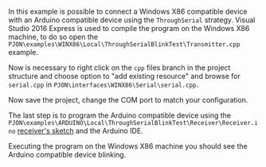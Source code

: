 In this example is possible to connect a Windows X86 compatible device with an Arduino compatible device using the `ThroughSerial` strategy. Visual Studio 2016 Express is used to compile the program on the Windows X86 machine, to do so open the `PJON\examples\WINX86\Local\ThroughSerialBlinkTest\Transmitter.cpp` example.

Now is necessary to right click on the `cpp` files branch in the project structure and choose option to "add existing resource" and browse for `serial.cpp` in `PJON\interfaces\WINX86\Serial\serial.cpp`.

Now save the project, change the COM port to match your configuration.

The last step is to program the Arduino compatible device using the `PJON\examples\ARDUINO\Local\ThroughSerialBlinkTest\Receiver\Receiver.ino` [receiver's sketch](https://github.com/gioblu/PJON/blob/master/examples/ARDUINO/Local/ThroughSerialBlinkTest/Receiver/Receiver.ino) and the Arduino IDE.

Executing the program on the Windows X86 machine you should see the Arduino compatible device blinking.
